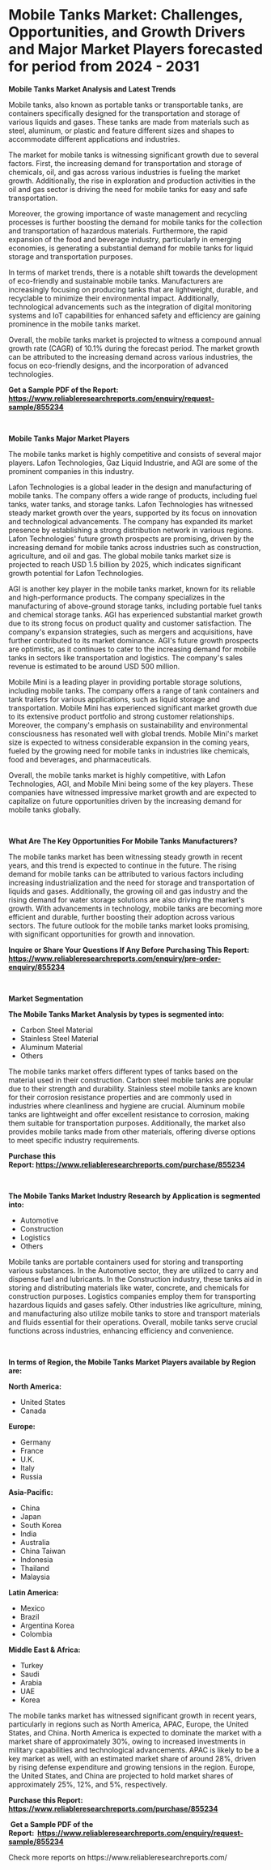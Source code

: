 <p><h1>Mobile Tanks Market: Challenges, Opportunities, and Growth Drivers and Major Market Players forecasted for period from 2024 - 2031</h1></p><p><strong>Mobile Tanks Market Analysis and Latest Trends</strong></p>
<p><p>Mobile tanks, also known as portable tanks or transportable tanks, are containers specifically designed for the transportation and storage of various liquids and gases. These tanks are made from materials such as steel, aluminum, or plastic and feature different sizes and shapes to accommodate different applications and industries.</p><p>The market for mobile tanks is witnessing significant growth due to several factors. First, the increasing demand for transportation and storage of chemicals, oil, and gas across various industries is fueling the market growth. Additionally, the rise in exploration and production activities in the oil and gas sector is driving the need for mobile tanks for easy and safe transportation.</p><p>Moreover, the growing importance of waste management and recycling processes is further boosting the demand for mobile tanks for the collection and transportation of hazardous materials. Furthermore, the rapid expansion of the food and beverage industry, particularly in emerging economies, is generating a substantial demand for mobile tanks for liquid storage and transportation purposes.</p><p>In terms of market trends, there is a notable shift towards the development of eco-friendly and sustainable mobile tanks. Manufacturers are increasingly focusing on producing tanks that are lightweight, durable, and recyclable to minimize their environmental impact. Additionally, technological advancements such as the integration of digital monitoring systems and IoT capabilities for enhanced safety and efficiency are gaining prominence in the mobile tanks market.</p><p>Overall, the mobile tanks market is projected to witness a compound annual growth rate (CAGR) of 10.1% during the forecast period. The market growth can be attributed to the increasing demand across various industries, the focus on eco-friendly designs, and the incorporation of advanced technologies.</p></p>
<p><strong>Get a Sample PDF of the Report:&nbsp; <a href="https://www.reliableresearchreports.com/enquiry/request-sample/855234">https://www.reliableresearchreports.com/enquiry/request-sample/855234</a></strong></p>
<p>&nbsp;</p>
<p><strong>Mobile Tanks Major Market Players</strong></p>
<p><p>The mobile tanks market is highly competitive and consists of several major players. Lafon Technologies, Gaz Liquid Industrie, and AGI are some of the prominent companies in this industry. </p><p>Lafon Technologies is a global leader in the design and manufacturing of mobile tanks. The company offers a wide range of products, including fuel tanks, water tanks, and storage tanks. Lafon Technologies has witnessed steady market growth over the years, supported by its focus on innovation and technological advancements. The company has expanded its market presence by establishing a strong distribution network in various regions. Lafon Technologies' future growth prospects are promising, driven by the increasing demand for mobile tanks across industries such as construction, agriculture, and oil and gas. The global mobile tanks market size is projected to reach USD 1.5 billion by 2025, which indicates significant growth potential for Lafon Technologies.</p><p>AGI is another key player in the mobile tanks market, known for its reliable and high-performance products. The company specializes in the manufacturing of above-ground storage tanks, including portable fuel tanks and chemical storage tanks. AGI has experienced substantial market growth due to its strong focus on product quality and customer satisfaction. The company's expansion strategies, such as mergers and acquisitions, have further contributed to its market dominance. AGI's future growth prospects are optimistic, as it continues to cater to the increasing demand for mobile tanks in sectors like transportation and logistics. The company's sales revenue is estimated to be around USD 500 million.</p><p>Mobile Mini is a leading player in providing portable storage solutions, including mobile tanks. The company offers a range of tank containers and tank trailers for various applications, such as liquid storage and transportation. Mobile Mini has experienced significant market growth due to its extensive product portfolio and strong customer relationships. Moreover, the company's emphasis on sustainability and environmental consciousness has resonated well with global trends. Mobile Mini's market size is expected to witness considerable expansion in the coming years, fueled by the growing need for mobile tanks in industries like chemicals, food and beverages, and pharmaceuticals.</p><p>Overall, the mobile tanks market is highly competitive, with Lafon Technologies, AGI, and Mobile Mini being some of the key players. These companies have witnessed impressive market growth and are expected to capitalize on future opportunities driven by the increasing demand for mobile tanks globally.</p></p>
<p>&nbsp;</p>
<p><strong>What Are The Key Opportunities For Mobile Tanks Manufacturers?</strong></p>
<p><p>The mobile tanks market has been witnessing steady growth in recent years, and this trend is expected to continue in the future. The rising demand for mobile tanks can be attributed to various factors including increasing industrialization and the need for storage and transportation of liquids and gases. Additionally, the growing oil and gas industry and the rising demand for water storage solutions are also driving the market's growth. With advancements in technology, mobile tanks are becoming more efficient and durable, further boosting their adoption across various sectors. The future outlook for the mobile tanks market looks promising, with significant opportunities for growth and innovation.</p></p>
<p><strong>Inquire or Share Your Questions If Any Before Purchasing This Report: <a href="https://www.reliableresearchreports.com/enquiry/pre-order-enquiry/855234">https://www.reliableresearchreports.com/enquiry/pre-order-enquiry/855234</a></strong></p>
<p>&nbsp;</p>
<p><strong>Market Segmentation</strong></p>
<p><strong>The Mobile Tanks Market Analysis by types is segmented into:</strong></p>
<p><ul><li>Carbon Steel Material</li><li>Stainless Steel Material</li><li>Aluminum Material</li><li>Others</li></ul></p>
<p><p>The mobile tanks market offers different types of tanks based on the material used in their construction. Carbon steel mobile tanks are popular due to their strength and durability. Stainless steel mobile tanks are known for their corrosion resistance properties and are commonly used in industries where cleanliness and hygiene are crucial. Aluminum mobile tanks are lightweight and offer excellent resistance to corrosion, making them suitable for transportation purposes. Additionally, the market also provides mobile tanks made from other materials, offering diverse options to meet specific industry requirements.</p></p>
<p><strong>Purchase this Report:&nbsp;<a href="https://www.reliableresearchreports.com/purchase/855234">https://www.reliableresearchreports.com/purchase/855234</a></strong></p>
<p>&nbsp;</p>
<p><strong>The Mobile Tanks Market Industry Research by Application is segmented into:</strong></p>
<p><ul><li>Automotive</li><li>Construction</li><li>Logistics</li><li>Others</li></ul></p>
<p><p>Mobile tanks are portable containers used for storing and transporting various substances. In the Automotive sector, they are utilized to carry and dispense fuel and lubricants. In the Construction industry, these tanks aid in storing and distributing materials like water, concrete, and chemicals for construction purposes. Logistics companies employ them for transporting hazardous liquids and gases safely. Other industries like agriculture, mining, and manufacturing also utilize mobile tanks to store and transport materials and fluids essential for their operations. Overall, mobile tanks serve crucial functions across industries, enhancing efficiency and convenience.</p></p>
<p>&nbsp;</p>
<p><strong>In terms of Region, the Mobile Tanks Market Players available by Region are:</strong></p>
<p>
    <p> <strong> North America: </strong>
        <ul>
            <li>United States</li>
            <li>Canada</li>
        </ul>
        </p> 
    <p> <strong> Europe: </strong>
        <ul>
            <li>Germany</li>
            <li>France</li>
            <li>U.K.</li>
            <li>Italy</li>
            <li>Russia</li>
        </ul>
        </p> 
    <p> <strong> Asia-Pacific: </strong>
        <ul>
            <li>China</li>
            <li>Japan</li>
            <li>South Korea</li>
            <li>India</li>
            <li>Australia</li>
            <li>China Taiwan</li>
            <li>Indonesia</li>
            <li>Thailand</li>
            <li>Malaysia</li>
        </ul>
        </p> 
    <p> <strong> Latin America: </strong>
        <ul>
            <li>Mexico</li>
            <li>Brazil</li>
            <li>Argentina Korea</li>
            <li>Colombia</li>
        </ul>
        </p> 
    <p> <strong> Middle East & Africa: </strong>
        <ul>
            <li>Turkey</li>
            <li>Saudi</li>
            <li>Arabia</li>
            <li>UAE</li>
            <li>Korea</li>
        </ul>
    </p>
    </p>
<p><p>The mobile tanks market has witnessed significant growth in recent years, particularly in regions such as North America, APAC, Europe, the United States, and China. North America is expected to dominate the market with a market share of approximately 30%, owing to increased investments in military capabilities and technological advancements. APAC is likely to be a key market as well, with an estimated market share of around 28%, driven by rising defense expenditure and growing tensions in the region. Europe, the United States, and China are projected to hold market shares of approximately 25%, 12%, and 5%, respectively.</p></p>
<p><strong>Purchase this Report: <a href="https://www.reliableresearchreports.com/purchase/855234">https://www.reliableresearchreports.com/purchase/855234</a></strong></p>
<p>&nbsp;<strong>Get a Sample PDF of the Report:&nbsp;&nbsp;<a href="https://www.reliableresearchreports.com/enquiry/request-sample/855234">https://www.reliableresearchreports.com/enquiry/request-sample/855234</a></strong></p>
<p><strong></strong></p>
<p>Check more reports on https://www.reliableresearchreports.com/</p>
